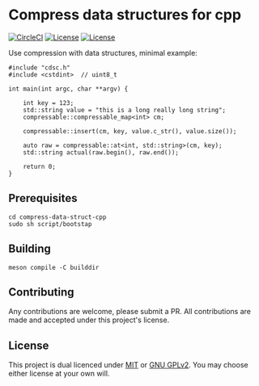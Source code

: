 # Compress data structures for cpp

[![CircleCI](https://circleci.com/gh/o-mdr/compress-data-struct-cpp.svg?style=svg&circle-token=15153e079b8e597f4d30dfcd35766b16ce07f0b3)](https://app.circleci.com/pipelines/github/o-mdr/compress-data-struct-cpp)
[![License](https://img.shields.io/badge/license-GPL-green.svg)](https://github.com/o-mdr/compress-data-struct-cpp/blob/main/COPYING) 
[![License](https://img.shields.io/badge/license-MIT-green.svg)](https://github.com/o-mdr/compress-data-struct-cpp/blob/main/LICENSE) 

Use compression with data structures, minimal example:
```
#include "cdsc.h"
#include <cstdint>  // uint8_t

int main(int argc, char **argv) {

    int key = 123;
    std::string value = "this is a long really long string";
    compressable::compressable_map<int> cm;    

    compressable::insert(cm, key, value.c_str(), value.size());

    auto raw = compressable::at<int, std::string>(cm, key);
    std::string actual(raw.begin(), raw.end());

    return 0;
}
```

## Prerequisites
```
cd compress-data-struct-cpp
sudo sh script/bootstap
```

## Building
```
meson compile -C builddir
 ```

## Contributing
Any contributions are welcome, please submit a PR. All contributions are made and accepted under this project's license. 

## License
This project is dual licenced under [MIT](LICENSE) or [GNU GPLv2](COPYING).
You may choose either license at your own will.
